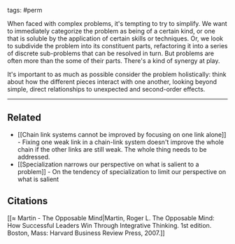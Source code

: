 tags: #perm 

When faced with complex problems, it's tempting to try to simplify. We want to immediately categorize the problem as being of a certain kind, or one that is soluble by the application of certain skills or techniques. Or, we look to subdivide the problem into its constituent parts, refactoring it into a series of discrete sub-problems that can be resolved in turn. But problems are often more than the some of their parts. There's a kind of synergy at play. 

It's important to as much as possible consider the problem holistically: think about how the different pieces interact with one another, looking beyond simple, direct relationships to unexpected and second-order effects. 


---
## Related
- [[Chain link systems cannot be improved by focusing on one link alone]] - Fixing one weak link in a chain-link system doesn't improve the whole chain if the other links are still weak. The whole thing needs to be addressed. 
- [[Specialization narrows our perspective on what is salient to a problem]] - On the tendency of specialization to limit our perspective on what is salient

## Citations
[[≈ Martin - The Opposable Mind|Martin, Roger L. The Opposable Mind: How Successful Leaders Win Through Integrative Thinking. 1st edition. Boston, Mass: Harvard Business Review Press, 2007.]]
